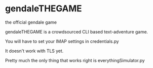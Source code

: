 gendaleTHEGAME
==============

the official gendale game

gendaleTHEGAME is a crowdsourced CLI based text-adventure game. 

You will have to set your IMAP settings in credentials.py

It doesn't work with TLS yet.

Pretty much the only thing that works right is everythingSimulator.py
